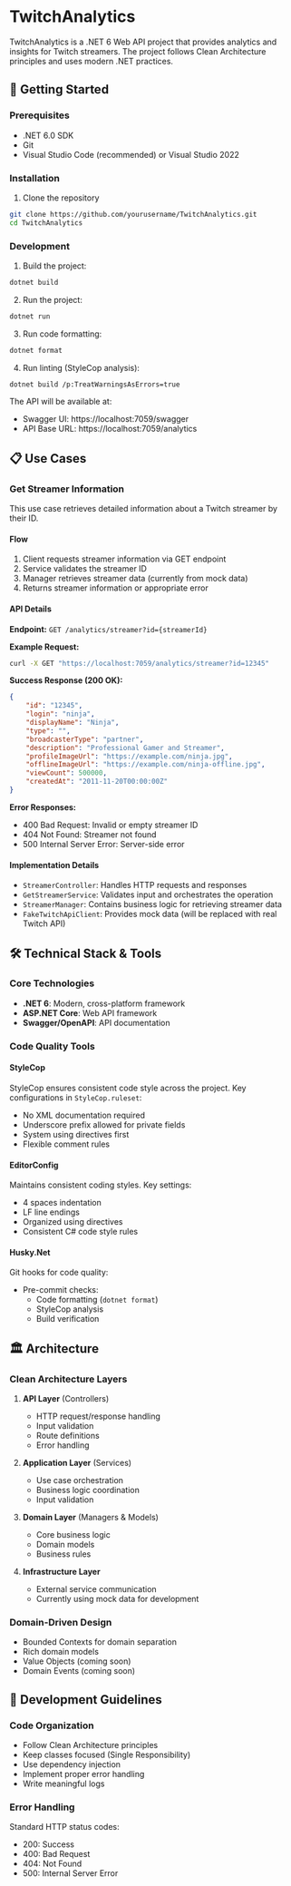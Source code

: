 # TwitchAnalytics

TwitchAnalytics is a .NET 6 Web API project that provides analytics and insights for Twitch streamers. The project follows Clean Architecture principles and uses modern .NET practices.

## 🚀 Getting Started

### Prerequisites
- .NET 6.0 SDK
- Git
- Visual Studio Code (recommended) or Visual Studio 2022

### Installation

1. Clone the repository
```bash
git clone https://github.com/yourusername/TwitchAnalytics.git
cd TwitchAnalytics
```

### Development

1. Build the project:
```bash
dotnet build
```

2. Run the project:
```bash
dotnet run
```

3. Run code formatting:
```bash
dotnet format
```

4. Run linting (StyleCop analysis):
```bash
dotnet build /p:TreatWarningsAsErrors=true
```

The API will be available at:
- Swagger UI: https://localhost:7059/swagger
- API Base URL: https://localhost:7059/analytics

## 📋 Use Cases

### Get Streamer Information

This use case retrieves detailed information about a Twitch streamer by their ID.

#### Flow
1. Client requests streamer information via GET endpoint
2. Service validates the streamer ID
3. Manager retrieves streamer data (currently from mock data)
4. Returns streamer information or appropriate error

#### API Details

**Endpoint:** `GET /analytics/streamer?id={streamerId}`

**Example Request:**
```bash
curl -X GET "https://localhost:7059/analytics/streamer?id=12345"
```

**Success Response (200 OK):**
```json
{
    "id": "12345",
    "login": "ninja",
    "displayName": "Ninja",
    "type": "",
    "broadcasterType": "partner",
    "description": "Professional Gamer and Streamer",
    "profileImageUrl": "https://example.com/ninja.jpg",
    "offlineImageUrl": "https://example.com/ninja-offline.jpg",
    "viewCount": 500000,
    "createdAt": "2011-11-20T00:00:00Z"
}
```

**Error Responses:**
- 400 Bad Request: Invalid or empty streamer ID
- 404 Not Found: Streamer not found
- 500 Internal Server Error: Server-side error

#### Implementation Details
- `StreamerController`: Handles HTTP requests and responses
- `GetStreamerService`: Validates input and orchestrates the operation
- `StreamerManager`: Contains business logic for retrieving streamer data
- `FakeTwitchApiClient`: Provides mock data (will be replaced with real Twitch API)

## 🛠️ Technical Stack & Tools

### Core Technologies
- **.NET 6**: Modern, cross-platform framework
- **ASP.NET Core**: Web API framework
- **Swagger/OpenAPI**: API documentation

### Code Quality Tools

#### StyleCop
StyleCop ensures consistent code style across the project. Key configurations in `StyleCop.ruleset`:
- No XML documentation required
- Underscore prefix allowed for private fields
- System using directives first
- Flexible comment rules

#### EditorConfig
Maintains consistent coding styles. Key settings:
- 4 spaces indentation
- LF line endings
- Organized using directives
- Consistent C# code style rules

#### Husky.Net
Git hooks for code quality:
- Pre-commit checks:
  - Code formatting (`dotnet format`)
  - StyleCop analysis
  - Build verification

## 🏛️ Architecture

### Clean Architecture Layers

1. **API Layer** (Controllers)
   - HTTP request/response handling
   - Input validation
   - Route definitions
   - Error handling

2. **Application Layer** (Services)
   - Use case orchestration
   - Business logic coordination
   - Input validation

3. **Domain Layer** (Managers & Models)
   - Core business logic
   - Domain models
   - Business rules

4. **Infrastructure Layer**
   - External service communication
   - Currently using mock data for development

### Domain-Driven Design
- Bounded Contexts for domain separation
- Rich domain models
- Value Objects (coming soon)
- Domain Events (coming soon)

## 🧪 Development Guidelines

### Code Organization
- Follow Clean Architecture principles
- Keep classes focused (Single Responsibility)
- Use dependency injection
- Implement proper error handling
- Write meaningful logs

### Error Handling
Standard HTTP status codes:
- 200: Success
- 400: Bad Request
- 404: Not Found
- 500: Internal Server Error
